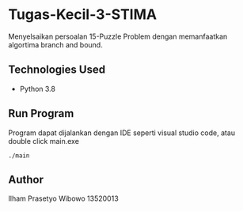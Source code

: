 # Tugas-Kecil-3-STIMA
Menyelsaikan persoalan 15-Puzzle Problem dengan memanfaatkan algortima branch and bound.

## Technologies Used
- Python 3.8
## Run Program
Program dapat dijalankan dengan IDE seperti visual studio code, atau double click main.exe
```
./main
```

## Author
Ilham Prasetyo Wibowo 13520013
